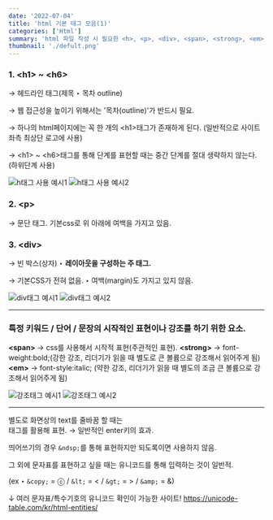 ```yaml
---
date: '2022-07-04'
title: 'html 기본 태그 모음(1)'
categories: ['Html']
summary: 'html 파일 작성 시 필요한 <h>, <p>, <div>, <span>, <strong>, <em> 등의 태그 정리'
thumbnail: './defult.png'
---
```


### 1. &lt;h1&gt; ~ &lt;h6&gt;

→ 헤드라인 태그(제목 ‣ 목차 outline)

→ 웹 접근성을 높이기 위해서는 '목차(outline)'가 반드시 필요.

→ 하나의 html페이지에는 꼭 한 개의 &lt;h1&gt;태그가 존재하게 된다. (일반적으로 사이트 좌측 최상단 로고에 사용)

→ &lt;h1&gt; ~ &lt;h6&gt;태그를 통해 단계를 표현할 때는 중간 단계를 절대 생략하지 않는다.(하위단계 사용)

<img src="./images/img3.png" alt="h태그 사용 예시1">
<img src="./images/img4.png" alt="h태그 사용 예시2">


### 2. &lt;p&gt;

→  문단 태그. 기본css로 위 아래에 여백을 가지고 있음.

### 3. &lt;div&gt;

→  빈 박스(상자) ‣ **레이아웃을 구성하는 주 태그.**

→  기본CSS가 전혀 없음. ‣ 여백(margin)도 가지고 있지 않음.

<img src="./images/img5.png" alt="div태그 예시1">

<img src="./images/img6.png" alt="div태그 예시2">

---

### 특정 키워드 / 단어 / 문장의 시작적인 표현이나 강조를 하기 위한 요소.

**&lt;span&gt;** → css를 사용해서 시작적 표현(주관적인 표현).
**&lt;strong&gt;** → font-weight:bold;(강한 강조, 리더기가 읽을 때 별도로 큰 볼륨으로 강조해서 읽어주게 됨)
**&lt;em&gt;** → font-style:italic; (약한 강조, 리더기가 읽을 때 별도의 조금 큰 볼륨으로 강조해서 읽어주게 됨)

<img src="./images/img7.png" alt="강조태그 예시1">
<img src="./images/img8.png" alt="강조태그 예시2">

---

별도로 화면상의 text를 줄바꿈 할 때는 <br>태그를 활용해 표현. → 일반적인 enter키의 효과.

띄어쓰기의 경우 `&ndsp;`를 통해 표현하지만 되도록이면 사용하지 않음.

 

그 외에 문자표를 표현하고 싶을 때는 유니코드를 통해 입력하는 것이 일반적.

(ex ‣ `&copy;` = ⓒ / `&lt;` = < / `&gt;` = > / `&amp;` = &)

 

↓ 여러 문자표/특수기호의 유니코드 확인이 가능한 사이트!
https://unicode-table.com/kr/html-entities/

